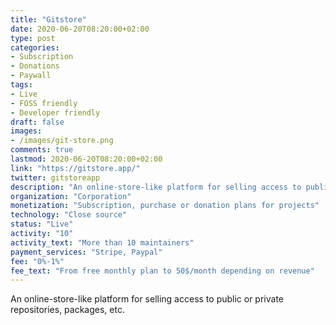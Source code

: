 ```yaml
---
title: "Gitstore"
date: 2020-06-20T08:20:00+02:00
type: post
categories:
- Subscription
- Donations
- Paywall
tags:
- Live
- FOSS friendly
- Developer friendly
draft: false
images:
- /images/git-store.png
comments: true
lastmod: 2020-06-20T08:20:00+02:00
link: "https://gitstore.app/"
twitter: gitstoreapp
description: "An online-store-like platform for selling access to public or private repositories, packages, etc."
organization: "Corporation"
monetization: "Subscription, purchase or donation plans for projects"
technology: "Close source"
status: "Live"
activity: "10"
activity_text: "More than 10 maintainers"
payment_services: "Stripe, Paypal"
fee: "0%-1%"
fee_text: "From free monthly plan to 50$/month depending on revenue"
---
```


An online-store-like platform for selling access to public or private repositories, packages, etc.<!--more-->

